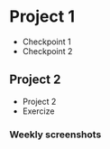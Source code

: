 <!DOCTYPE html>
<html>
<meta<link rel="preconnect" href="https://fonts.googleapis.com">
<link rel="preconnect" href="https://fonts.gstatic.com" crossorigin>
<link href="https://fonts.googleapis.com/css2?family=Inter:ital,opsz,wght@0,14..32,100..900;1,14..32,100..900&display=swap" rel="stylesheet">
	<head>
	<h1>Project 1</h1>
	<ul>
		<li>Checkpoint 1</li>
		<li>Checkpoint 2 </li>
	</ul>
	<h2>Project 2</h2>
<ul>
		<li>Project 2</li>
		<li>Exercize</li>
	</ul>
	<h3>Weekly screenshots</h3>
</head>

</html>
